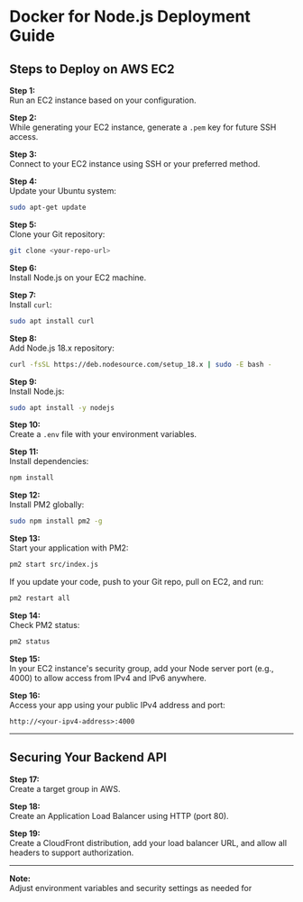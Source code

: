 # Docker for Node.js Deployment Guide

## Steps to Deploy on AWS EC2

**Step 1:**  
Run an EC2 instance based on your configuration.

**Step 2:**  
While generating your EC2 instance, generate a `.pem` key for future SSH access.

**Step 3:**  
Connect to your EC2 instance using SSH or your preferred method.

**Step 4:**  
Update your Ubuntu system:
```sh
sudo apt-get update
```

**Step 5:**  
Clone your Git repository:
```sh
git clone <your-repo-url>
```

**Step 6:**  
Install Node.js on your EC2 machine.

**Step 7:**  
Install `curl`:
```sh
sudo apt install curl
```

**Step 8:**  
Add Node.js 18.x repository:
```sh
curl -fsSL https://deb.nodesource.com/setup_18.x | sudo -E bash -
```

**Step 9:**  
Install Node.js:
```sh
sudo apt install -y nodejs
```

**Step 10:**  
Create a `.env` file with your environment variables.

**Step 11:**  
Install dependencies:
```sh
npm install
```

**Step 12:**  
Install PM2 globally:
```sh
sudo npm install pm2 -g
```

**Step 13:**  
Start your application with PM2:
```sh
pm2 start src/index.js
```
If you update your code, push to your Git repo, pull on EC2, and run:
```sh
pm2 restart all
```

**Step 14:**  
Check PM2 status:
```sh
pm2 status
```

**Step 15:**  
In your EC2 instance's security group, add your Node server port (e.g., 4000) to allow access from IPv4 and IPv6 anywhere.

**Step 16:**  
Access your app using your public IPv4 address and port:
```
http://<your-ipv4-address>:4000
```

---

## Securing Your Backend API

**Step 17:**  
Create a target group in AWS.

**Step 18:**  
Create an Application Load Balancer using HTTP (port 80).

**Step 19:**  
Create a CloudFront distribution, add your load balancer URL, and allow all headers to support authorization.

---

**Note:**  
Adjust environment variables and security settings as needed for